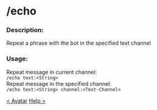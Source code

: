 # /echo

### Description:

Repeat a phrase with the bot in the specified text channel<br>

### Usage:

Repeat message in current channel:<br>
`/echo text:<String>`<br>
Repeat message in the specified channel:<br>
`/echo text:<String> channel:<Text-Channel>`<br>

<a class="button prev" href="./#/commands/basiccommands/avatar" role="button">< Avatar</a>
<a class="button next" href="./#/commands/basiccommands/help" role="button">Help ></a>
